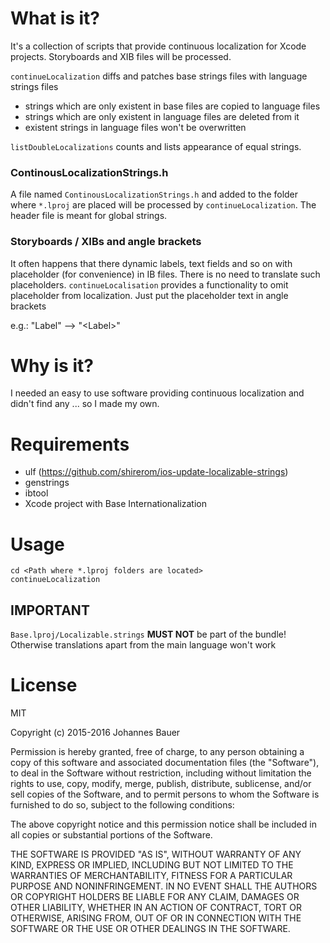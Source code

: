 # What is it?

It's a collection of scripts that provide continuous localization for Xcode projects. Storyboards and XIB files will be processed.

`continueLocalization` diffs and patches base strings files with language strings files

* strings which are only existent in base files are copied to language files
* strings which are only existent in language files are deleted from it
* existent strings in language files won't be overwritten

`listDoubleLocalizations` counts and lists appearance of equal strings. 

### ContinousLocalizationStrings.h

A file named `ContinousLocalizationStrings.h` and added to the folder where `*.lproj` are placed will be processed by `continueLocalization`. The header file is meant for global strings.

### Storyboards / XIBs and angle brackets

It often happens that there dynamic labels, text fields and so on with placeholder (for convenience) in IB files. There is no need to translate such placeholders. `continueLocalisation` provides a functionality to omit placeholder from localization. Just put the placeholder text in angle brackets

e.g.: "Label" --> "\<Label\>"

# Why is it?

I needed an easy to use software providing continuous localization and didn't find any ... so I made my own.

# Requirements

* ulf (https://github.com/shirerom/ios-update-localizable-strings)
* genstrings
* ibtool
* Xcode project with Base Internationalization

# Usage

    cd <Path where *.lproj folders are located>
	continueLocalization

## IMPORTANT

`Base.lproj/Localizable.strings` **MUST NOT** be part of the bundle! Otherwise translations apart from the main language won't work

# License

MIT

Copyright (c) 2015-2016 Johannes Bauer

Permission is hereby granted, free of charge, to any person obtaining a copy
of this software and associated documentation files (the "Software"), to deal
in the Software without restriction, including without limitation the rights
to use, copy, modify, merge, publish, distribute, sublicense, and/or sell
copies of the Software, and to permit persons to whom the Software is
furnished to do so, subject to the following conditions:

The above copyright notice and this permission notice shall be included in
all copies or substantial portions of the Software.

THE SOFTWARE IS PROVIDED "AS IS", WITHOUT WARRANTY OF ANY KIND, EXPRESS OR
IMPLIED, INCLUDING BUT NOT LIMITED TO THE WARRANTIES OF MERCHANTABILITY,
FITNESS FOR A PARTICULAR PURPOSE AND NONINFRINGEMENT. IN NO EVENT SHALL THE
AUTHORS OR COPYRIGHT HOLDERS BE LIABLE FOR ANY CLAIM, DAMAGES OR OTHER
LIABILITY, WHETHER IN AN ACTION OF CONTRACT, TORT OR OTHERWISE, ARISING FROM,
OUT OF OR IN CONNECTION WITH THE SOFTWARE OR THE USE OR OTHER DEALINGS IN
THE SOFTWARE.
